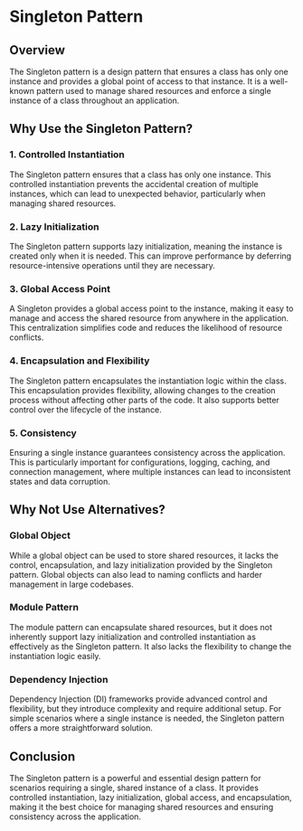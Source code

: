 # Singleton Pattern

## Overview

The Singleton pattern is a design pattern that ensures a class has only one instance and provides a global point of access to that instance. It is a well-known pattern used to manage shared resources and enforce a single instance of a class throughout an application.

## Why Use the Singleton Pattern?

### 1. **Controlled Instantiation**

The Singleton pattern ensures that a class has only one instance. This controlled instantiation prevents the accidental creation of multiple instances, which can lead to unexpected behavior, particularly when managing shared resources.

### 2. **Lazy Initialization**

The Singleton pattern supports lazy initialization, meaning the instance is created only when it is needed. This can improve performance by deferring resource-intensive operations until they are necessary.

### 3. **Global Access Point**

A Singleton provides a global access point to the instance, making it easy to manage and access the shared resource from anywhere in the application. This centralization simplifies code and reduces the likelihood of resource conflicts.

### 4. **Encapsulation and Flexibility**

The Singleton pattern encapsulates the instantiation logic within the class. This encapsulation provides flexibility, allowing changes to the creation process without affecting other parts of the code. It also supports better control over the lifecycle of the instance.

### 5. **Consistency**

Ensuring a single instance guarantees consistency across the application. This is particularly important for configurations, logging, caching, and connection management, where multiple instances can lead to inconsistent states and data corruption.

## Why Not Use Alternatives?

### Global Object

While a global object can be used to store shared resources, it lacks the control, encapsulation, and lazy initialization provided by the Singleton pattern. Global objects can also lead to naming conflicts and harder management in large codebases.

### Module Pattern

The module pattern can encapsulate shared resources, but it does not inherently support lazy initialization and controlled instantiation as effectively as the Singleton pattern. It also lacks the flexibility to change the instantiation logic easily.

### Dependency Injection

Dependency Injection (DI) frameworks provide advanced control and flexibility, but they introduce complexity and require additional setup. For simple scenarios where a single instance is needed, the Singleton pattern offers a more straightforward solution.

## Conclusion

The Singleton pattern is a powerful and essential design pattern for scenarios requiring a single, shared instance of a class. It provides controlled instantiation, lazy initialization, global access, and encapsulation, making it the best choice for managing shared resources and ensuring consistency across the application.

